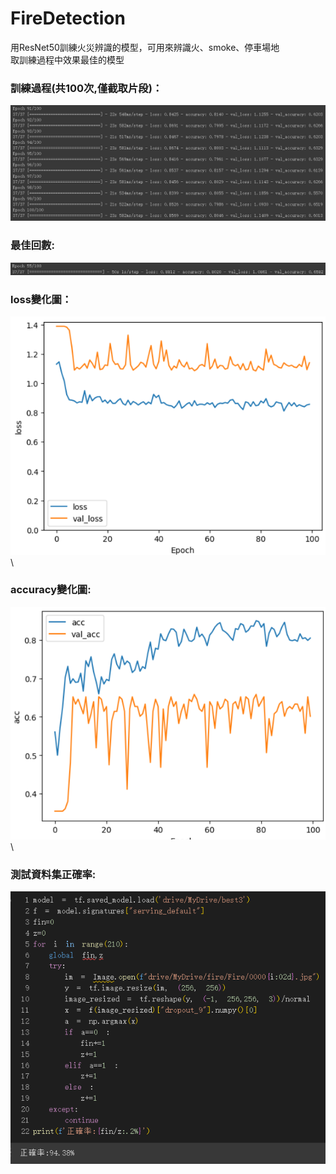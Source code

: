 # FireDetection
用ResNet50訓練火災辨識的模型，可用來辨識火、smoke、停車場地\
取訓練過程中效果最佳的模型
### 訓練過程(共100次,僅截取片段)：
![](img/111.png)
### 最佳回數:
![](img/best.png)
### loss變化圖：
![](img/222.png)\
### accuracy變化圖:
![](img/333.png)\
### 測試資料集正確率:
![](img/444.png)
